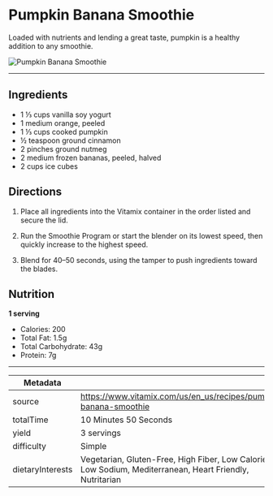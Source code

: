 # Pumpkin Banana Smoothie

Loaded with nutrients and lending a great taste, pumpkin is a healthy addition to any smoothie.

![Pumpkin Banana Smoothie](https://www.vitamix.com/content/dam/vitamix/migration/media/other/images/p/Pumpkin-Banana-Smoothie-470x449.jpg)

---

## Ingredients

- 1 ⅓ cups vanilla soy yogurt
- 1 medium orange, peeled
- 1 ⅓ cups cooked pumpkin
- ½ teaspoon ground cinnamon
- 2 pinches ground nutmeg
- 2 medium frozen bananas, peeled, halved
- 2 cups ice cubes

## Directions

1. Place all ingredients into the Vitamix container in the order listed and secure the lid.

2. Run the Smoothie Program or start the blender on its lowest speed, then quickly increase to the highest speed.

3. Blend for 40–50 seconds, using the tamper to push ingredients toward the blades.

## Nutrition

**1 serving**

- Calories: 200
- Total Fat: 1.5g
- Total Carbohydrate: 43g
- Protein: 7g

---

| Metadata |  |
| --- | --- |
| source | https://www.vitamix.com/us/en_us/recipes/pumpkin-banana-smoothie |
| totalTime | 10 Minutes 50 Seconds |
| yield | 3 servings |
| difficulty | Simple |
| dietaryInterests | Vegetarian, Gluten-Free, High Fiber, Low Calorie, Low Sodium, Mediterranean, Heart Friendly, Nutritarian |
